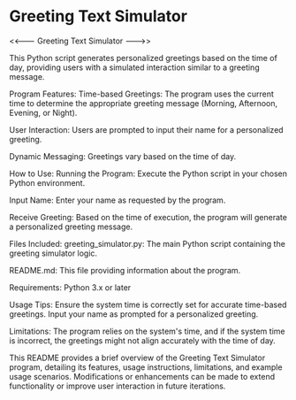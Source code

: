 # Greeting Text Simulator


<<--- Greeting Text Simulator --->>

This Python script generates personalized greetings based on the time of day, providing users with a simulated interaction similar to a greeting message.

Program Features:
Time-based Greetings: 
The program uses the current time to determine the appropriate greeting message (Morning, Afternoon, Evening, or Night).

User Interaction:
Users are prompted to input their name for a personalized greeting.

Dynamic Messaging:
Greetings vary based on the time of day.

How to Use:
Running the Program:
Execute the Python script in your chosen Python environment.

Input Name:
Enter your name as requested by the program.

Receive Greeting: 
Based on the time of execution, the program will generate a personalized greeting message.

Files Included:
greeting_simulator.py: The main Python script containing the greeting simulator logic.

README.md: This file providing information about the program.

Requirements:
Python 3.x or later

Usage Tips:
Ensure the system time is correctly set for accurate time-based greetings.
Input your name as prompted for a personalized greeting.

Limitations:
The program relies on the system's time, and if the system time is incorrect, the greetings might not align accurately with the time of day.

This README provides a brief overview of the Greeting Text Simulator program, detailing its features, usage instructions, limitations, and example usage scenarios.
Modifications or enhancements can be made to extend functionality or improve user interaction in future iterations.
